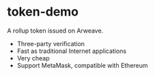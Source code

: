 # token-demo

A rollup token issued on Arweave.

- Three-party verification
- Fast as traditional Internet applications
- Very cheap
- Support MetaMask, compatible with Ethereum